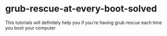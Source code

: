 # grub-rescue-at-every-boot-solved
This tutorials will definitely help you if you're having grub rescue each time you boot your computer
